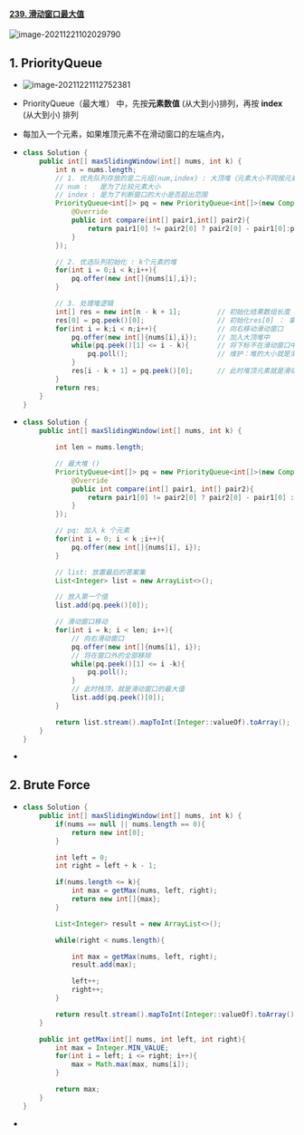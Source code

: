 #### [239. 滑动窗口最大值](https://leetcode-cn.com/problems/sliding-window-mamum/)

![image-20211221102029790](https://raw.githubusercontent.com/TWDH/Leetcode-From-Zero/pictures/img/image-20211221102029790.png)

## 1. PriorityQueue

- ![image-20211221112752381](https://raw.githubusercontent.com/TWDH/Leetcode-From-Zero/pictures/img/image-20211221112752381.png)

- PriorityQueue（最大堆） 中，先按**元素数值** (从大到小)排列，再按 **index** (从大到小) 排列

- 每加入一个元素，如果堆顶元素不在滑动窗口的左端点内，

- ```java
  class Solution {
      public int[] maxSlidingWindow(int[] nums, int k) {
          int n = nums.length;
          // 1. 优先队列存放的是二元组(num,index) : 大顶堆（元素大小不同按元素大小排列，元素大小相同按下标进行排列）
          // num :   是为了比较元素大小
          // index : 是为了判断窗口的大小是否超出范围
          PriorityQueue<int[]> pq = new PriorityQueue<int[]>(new Comparator<int[]>(){
              @Override
              public int compare(int[] pair1,int[] pair2){
                  return pair1[0] != pair2[0] ? pair2[0] - pair1[0]:pair2[1] - pair1[1];
              }
          });
  
          // 2. 优选队列初始化 : k个元素的堆
          for(int i = 0;i < k;i++){
              pq.offer(new int[]{nums[i],i});
          }
  
          // 3. 处理堆逻辑
          int[] res = new int[n - k + 1];         // 初始化结果数组长度 ：一共有 n - k + 1个窗口
          res[0] = pq.peek()[0];                  // 初始化res[0] ： 拿出目前堆顶的元素
          for(int i = k;i < n;i++){               // 向右移动滑动窗口
              pq.offer(new int[]{nums[i],i});     // 加入大顶堆中
              while(pq.peek()[1] <= i - k){       // 将下标不在滑动窗口中的元素都干掉
                  pq.poll();                      // 维护：堆的大小就是滑动窗口的大小
              }   
              res[i - k + 1] = pq.peek()[0];      // 此时堆顶元素就是滑动窗口的最大值
          }
          return res;
      }
  }
  ```
  
- ```java
  class Solution {
      public int[] maxSlidingWindow(int[] nums, int k) {
  
          int len = nums.length;
  
          // 最大堆 ()
          PriorityQueue<int[]> pq = new PriorityQueue<int[]>(new Comparator<int[]>(){
              @Override
              public int compare(int[] pair1, int[] pair2){
                  return pair1[0] != pair2[0] ? pair2[0] - pair1[0] : pair2[1] - pair1[1];
              }
          });
  
          // pq: 加入 k 个元素
          for(int i = 0; i < k ;i++){
              pq.offer(new int[]{nums[i], i});
          }
  
          // list: 放置最后的答案集
          List<Integer> list = new ArrayList<>();
  
          // 放入第一个值
          list.add(pq.peek()[0]);
  
          // 滑动窗口移动
          for(int i = k; i < len; i++){
              // 向右滑动窗口
              pq.offer(new int[]{nums[i], i});
              // 将在窗口外的全部移除
              while(pq.peek()[1] <= i -k){
                  pq.poll();
              }
              // 此时栈顶，就是滑动窗口的最大值
              list.add(pq.peek()[0]);
          }
  
          return list.stream().mapToInt(Integer::valueOf).toArray();
      }
  }
  ```
  
- 

## 2. Brute Force

- ```java
  class Solution {
      public int[] maxSlidingWindow(int[] nums, int k) {
          if(nums == null || nums.length == 0){
              return new int[0];
          }
  
          int left = 0;
          int right = left + k - 1;
  
          if(nums.length <= k){
              int max = getMax(nums, left, right);
              return new int[]{max};
          }
  
          List<Integer> result = new ArrayList<>();
  
          while(right < nums.length){
  
              int max = getMax(nums, left, right);
              result.add(max);
  
              left++;
              right++;
          }
  
          return result.stream().mapToInt(Integer::valueOf).toArray();
      }
  
      public int getMax(int[] nums, int left, int right){
          int max = Integer.MIN_VALUE;
          for(int i = left; i <= right; i++){
              max = Math.max(max, nums[i]);
          }
  
          return max;
      }
  }
  ```

- 